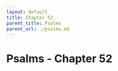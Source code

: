 ```yaml
---
layout: default
title: Chapter 52
parent_title: Psalms
parent_url: ./psalms.md
---
```


# Psalms - Chapter 52
